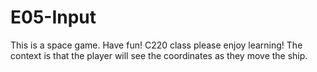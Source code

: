# E05-Input

This is a space game. Have fun! C220 class please enjoy learning!
The context is that the player will see the coordinates as they move the ship.
